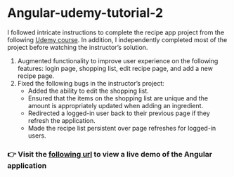 # Angular-udemy-tutorial-2

I followed intricate instructions to complete the recipe app project from the following [Udemy course](https://www.udemy.com/course/the-complete-guide-to-angular-2/). In addition, I independently completed most of the project before watching the instructor’s solution.

1. Augmented functionality to improve user experience on the following features: login page, shopping list, edit recipe page, and add a new recipe page.
2. Fixed the following bugs in the instructor’s project:
    * Added the ability to edit the shopping list.
    * Ensured that the items on the shopping list are unique and the amount is appropriately updated when adding an ingredient.
    * Redirected a logged-in user back to their previous page if they refresh the application.
    * Made the recipe list persistent over page refreshes for logged-in users.

### :point_right: Visit the [following url](https://ng-recipe-app-16b78.web.app/auth) to view a live demo of the Angular application
